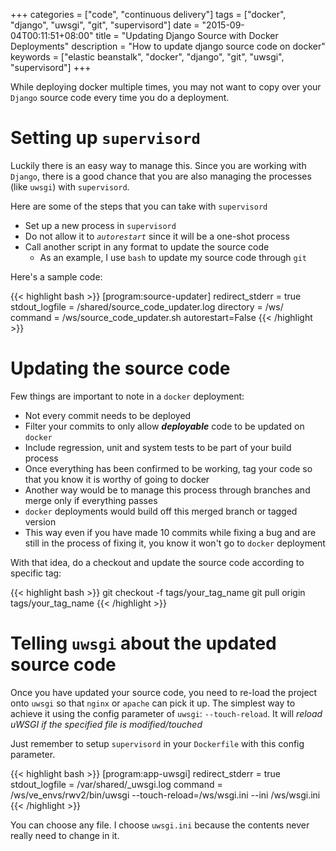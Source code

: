 +++
categories = ["code", "continuous delivery"]
tags = ["docker", "django", "uwsgi", "git", "supervisord"]
date = "2015-09-04T00:11:51+08:00"
title = "Updating Django Source with Docker Deployments"
description = "How to update django source code on docker"
keywords = ["elastic beanstalk", "docker", "django", "git", "uwsgi", "supervisord"]
+++

While deploying docker multiple times, you may not want to copy over your `Django` source code every time you do a deployment.

# Setting up `supervisord`

Luckily there is an easy way to manage this. Since you are working with `Django`, there is a good chance that you are also managing the processes (like `uwsgi`) with `supervisord`.

Here are some of the steps that you can take with `supervisord`

- Set up a new process in `supervisord`
- Do not allow it to _`autorestart`_ since it will be a one-shot process
- Call another script in any format to update the source code
  - As an example, I use `bash` to update my source code through `git`

Here's a sample code:

{{< highlight bash >}}
    [program:source-updater]
    redirect_stderr = true
    stdout_logfile = /shared/source_code_updater.log
    directory = /ws/
    command = /ws/source_code_updater.sh
    autorestart=False
{{< /highlight >}}

# Updating the source code

Few things are important to note in a `docker` deployment:

- Not every commit needs to be deployed
- Filter your commits to only allow **_deployable_** code to be updated on `docker`
- Include regression, unit and system tests to be part of your build process
- Once everything has been confirmed to be working, tag your code so that you know it is worthy of going to docker
- Another way would be to manage this process through branches and merge only if everything passes
- `docker` deployments would build off this merged branch or tagged version
- This way even if you have made 10 commits while fixing a bug and are still in the process of fixing it, you know it won't go to `docker` deployment

With that idea, do a checkout and update the source code according to specific tag:

{{< highlight bash >}}
    git checkout -f tags/your_tag_name
    git pull origin tags/your_tag_name
{{< /highlight >}}


# Telling `uwsgi` about the updated source code

Once you have updated your source code, you need to re-load the project onto `uwsgi` so that `nginx` or `apache` can pick it up.
The simplest way to achieve it using the config parameter of `uwsgi`: `--touch-reload`. It will _reload uWSGI if the specified file is modified/touched_

Just remember to setup `supervisord` in your `Dockerfile` with this config parameter.

{{< highlight bash >}}
[program:app-uwsgi]
redirect_stderr = true
stdout_logfile = /var/shared/_uwsgi.log
command = /ws/ve_envs/rwv2/bin/uwsgi --touch-reload=/ws/wsgi.ini --ini /ws/wsgi.ini
{{< /highlight >}}

You can choose any file. I choose `uwsgi.ini` because the contents never really need to change in it. 
